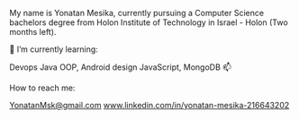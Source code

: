 My name is Yonatan Mesika, currently pursuing a Computer Science bachelors degree
from Holon Institute of Technology in Israel - Holon (Two months left).

🌱 I’m currently learning:

Devops Java OOP, Android design JavaScript, MongoDB 📫


How to reach me:

YonatanMsk@gmail.com
www.linkedin.com/in/yonatan-mesika-216643202
